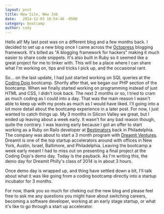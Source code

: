 ```yaml
---
layout: post
title: New Site, New Job
date:   2014-12-03 16:54:46 -0500
category: bootcamp
author: cody
---
```

Hello all!  My last post was on a different blog and a few months back. I decided to set up a new blog once I came across the [Octopress](http://octopress.org/) blogging framework.  It's billed as "A blogging framework for hackers" making it much easier to share code snippets.  It's also built in Ruby so it seemed like a great project for me to tinker with.
This will be a place where I can share what I'm working on, tips and tricks I pick up, and the occasional rant.

So... on the last update, I had just started working on SQL queries at the [Coding Dojo](http://www.codingdojo.com) bootcamp.  Shortly after that, we began our PHP section of the bootcamp.  When we finally started working on programming instead of just HTML and CSS, I didn't look back.  The next 2 months or so, I tried to cram as much coding as I could into a day.  That was the main reason I wasn't able to keep up with my posts as much as I would have liked.  I'll going into a lot more detail about the bootcamp experience in a later post.  For now, I just wanted to catch things up.  My 3 months in Silicon Valley we great, but I ended up leaving about a week early.  It wasn't for any bad reason though, quite the contrary.  I was leaving early because I got an offer to start working as a Ruby on Rails developer at [Bestimators](http://bestimators.com) back in Philadelphia.  The company was about to start a 3 month program with [Dreamit Ventures](http://www.dreamitventures.com/).  Dreamit is one of the top startup accelerators around with offices in New York, Austin, Israel, Baltimore, and Philadelphia.  Leaving the bootcamp a week early meant I had to miss out on presenting a final project at the Coding Dojo's demo day.  Today is the payback.  As I'm writing this, the demo day for Dreamit Philly's class of 2014 is in about 3 hours.  

Once demo day is wrapped up, and thing have settled down a bit, I'll talk about what it was like going from a coding bootcamp directly into a startup incubator for 3 months.

For now, thank you so much for cheking out the new blog and please feel free to ask me any questions you might have about switching careers, becoming a software developer, working at an early stage startup, or what it's like to go through a start up accelerator.
